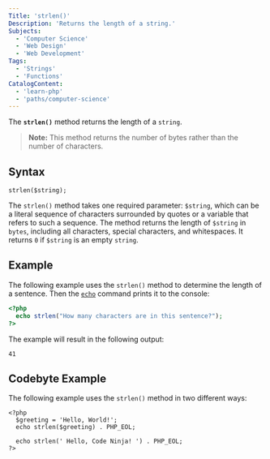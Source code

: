 ```yaml
---
Title: 'strlen()'
Description: 'Returns the length of a string.'
Subjects:
  - 'Computer Science'
  - 'Web Design'
  - 'Web Development'
Tags:
  - 'Strings'
  - 'Functions'
CatalogContent:
  - 'learn-php'
  - 'paths/computer-science'
---
```


The **`strlen()`** method returns the length of a `string`.

> **Note:** This method returns the number of bytes rather than the number of characters.

## Syntax

```pseudo
strlen($string);
```

The `strlen()` method takes one required parameter: `$string`, which can be a literal sequence of characters surrounded by quotes or a variable that refers to such a sequence. The method returns the length of `$string` in `bytes`, including all characters, special characters, and whitespaces. It returns `0` if `$string` is an empty `string`.

## Example

The following example uses the `strlen()` method to determine the length of a sentence. Then the [`echo`](https://www.codecademy.com/resources/docs/php/string-functions/echo) command prints it to the console:

```php
<?php
  echo strlen("How many characters are in this sentence?");
?>
```

The example will result in the following output:

```shell
41
```

## Codebyte Example

The following example uses the `strlen()` method in two different ways:

```codebyte/php
<?php
  $greeting = 'Hello, World!';
  echo strlen($greeting) . PHP_EOL;

  echo strlen(' Hello, Code Ninja! ') . PHP_EOL;
?>
```
